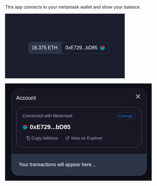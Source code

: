 
This app connects to your metamask wallet and show your balance.


![Logged user](public/login.png)

![Modal](public/modal.png)
